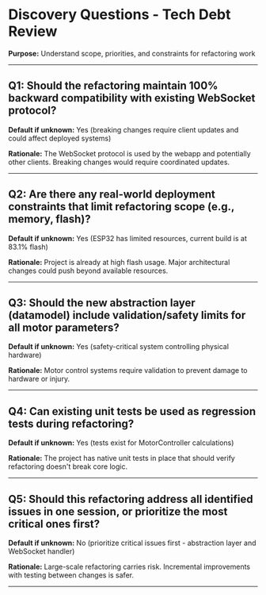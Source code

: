 # Discovery Questions - Tech Debt Review

**Purpose:** Understand scope, priorities, and constraints for refactoring work

---

## Q1: Should the refactoring maintain 100% backward compatibility with existing WebSocket protocol?
**Default if unknown:** Yes (breaking changes require client updates and could affect deployed systems)

**Rationale:** The WebSocket protocol is used by the webapp and potentially other clients. Breaking changes would require coordinated updates.

---

## Q2: Are there any real-world deployment constraints that limit refactoring scope (e.g., memory, flash)?
**Default if unknown:** Yes (ESP32 has limited resources, current build is at 83.1% flash)

**Rationale:** Project is already at high flash usage. Major architectural changes could push beyond available resources.

---

## Q3: Should the new abstraction layer (datamodel) include validation/safety limits for all motor parameters?
**Default if unknown:** Yes (safety-critical system controlling physical hardware)

**Rationale:** Motor control systems require validation to prevent damage to hardware or injury.

---

## Q4: Can existing unit tests be used as regression tests during refactoring?
**Default if unknown:** Yes (tests exist for MotorController calculations)

**Rationale:** The project has native unit tests in place that should verify refactoring doesn't break core logic.

---

## Q5: Should this refactoring address all identified issues in one session, or prioritize the most critical ones first?
**Default if unknown:** No (prioritize critical issues first - abstraction layer and WebSocket handler)

**Rationale:** Large-scale refactoring carries risk. Incremental improvements with testing between changes is safer.

---
